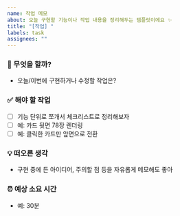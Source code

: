 ```yaml
---
name: 작업 메모
about: 오늘 구현할 기능이나 작업 내용을 정리해두는 템플릿이에요 ✨
title: "[작업] "
labels: task
assignees: ""
---
```


### 🌱 무엇을 할까?

- 오늘/이번에 구현하거나 수정할 작업은?

### ✅ 해야 할 작업

- [ ] 기능 단위로 쪼개서 체크리스트로 정리해보자
- [ ] 예: 카드 뒷면 78장 렌더링
- [ ] 예: 클릭한 카드만 앞면으로 전환

### 💡 떠오른 생각

- 구현 중에 든 아이디어, 주의할 점 등을 자유롭게 메모해도 좋아

### ⏰ 예상 소요 시간

- 예: 30분

